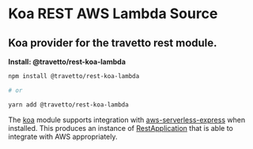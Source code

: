 <!-- This file was generated by @travetto/doc and should not be modified directly -->
<!-- Please modify https://github.com/travetto/travetto/tree/main/module/rest-koa-lambda/DOC.tsx and execute "npx trv doc" to rebuild -->
# Koa REST AWS Lambda Source

## Koa provider for the travetto rest module.

**Install: @travetto/rest-koa-lambda**
```bash
npm install @travetto/rest-koa-lambda

# or

yarn add @travetto/rest-koa-lambda
```

The [koa](https://koajs.com/) module supports integration with [aws-serverless-express](https://github.com/awslabs/aws-serverless-express/blob/master/README.md) when installed.  This produces an instance of [RestApplication](https://github.com/travetto/travetto/tree/main/module/rest/src/application/rest.ts#L18) that is able to integrate with AWS appropriately.
